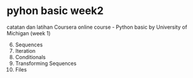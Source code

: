 # pyhon basic week2
catatan dan latihan
Coursera online course - Python basic by University of Michigan (week 1)

6. Sequences
7. Iteration
8. Conditionals
9. Transforming Sequences
10. Files
